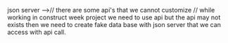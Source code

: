 json server -->// there are some api's that we cannot customize 
              // while working in construct week project we need to use api but the api may not exists then we need to create fake data base with json server that we can access with api call.